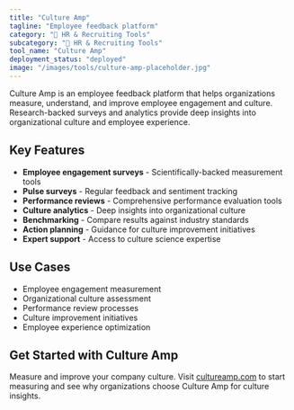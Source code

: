 ```yaml
---
title: "Culture Amp"
tagline: "Employee feedback platform"
category: "👥 HR & Recruiting Tools"
subcategory: "👥 HR & Recruiting Tools"
tool_name: "Culture Amp"
deployment_status: "deployed"
image: "/images/tools/culture-amp-placeholder.jpg"
---
```

Culture Amp is an employee feedback platform that helps organizations measure, understand, and improve employee engagement and culture. Research-backed surveys and analytics provide deep insights into organizational culture and employee experience.

## Key Features

- **Employee engagement surveys** - Scientifically-backed measurement tools
- **Pulse surveys** - Regular feedback and sentiment tracking
- **Performance reviews** - Comprehensive performance evaluation tools
- **Culture analytics** - Deep insights into organizational culture
- **Benchmarking** - Compare results against industry standards
- **Action planning** - Guidance for culture improvement initiatives
- **Expert support** - Access to culture science expertise

## Use Cases

- Employee engagement measurement
- Organizational culture assessment
- Performance review processes
- Culture improvement initiatives
- Employee experience optimization

## Get Started with Culture Amp

Measure and improve your company culture. Visit [cultureamp.com](https://www.cultureamp.com) to start measuring and see why organizations choose Culture Amp for culture insights.
